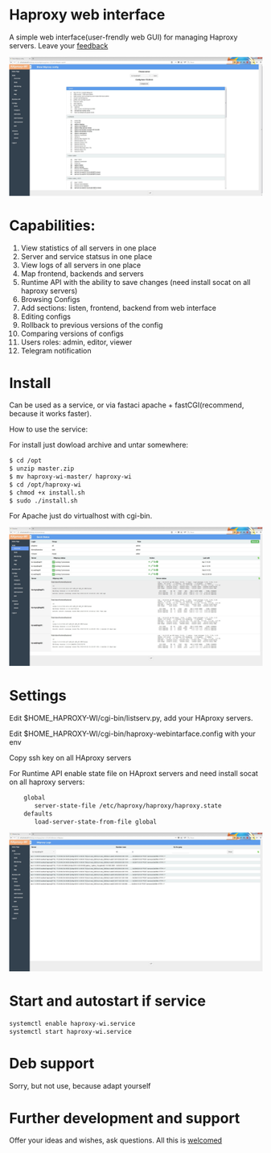 # Haproxy web interface
A simple web interface(user-frendly web GUI) for managing Haproxy servers. Leave your [feedback](https://github.com/Aidaho12/haproxy-wi/issues)

![alt text](image/8.jpeg "Show config page")

# Capabilities:
1. View statistics of all servers in one place
2. Server and service statsus in one place
3. View logs of all servers in one place
4. Map frontend, backends and servers
5. Runtime API with the ability to save changes (need install socat on all haproxy servers)
6. Browsing Configs
7. Add sections: listen, frontend, backend from web interface
8. Editing configs
9. Rollback to previous versions of the config
10. Comparing versions of configs
11. Users roles: admin, editor, viewer
12. Telegram notification

# Install
Can be used as a service, or via fastaci apache + fastCGI(recommend, because it works faster).

How to use the service:

For install just dowload archive and untar somewhere:
```
$ cd /opt
$ unzip master.zip
$ mv haproxy-wi-master/ haproxy-wi
$ cd /opt/haproxy-wi
$ chmod +x install.sh
$ sudo ./install.sh
```

For Apache just do virtualhost with cgi-bin.

![alt text](image/7.jpeg "Overview page")

# Settings
Edit $HOME_HAPROXY-WI/cgi-bin/listserv.py, add your HAproxy servers.

Edit $HOME_HAPROXY-WI/cgi-bin/haproxy-webintarface.config with your env

Copy ssh key on all HAproxy servers

For Runtime API enable state file on HAproxt servers and need install socat on all haproxy servers:
```
    global
       server-state-file /etc/haproxy/haproxy/haproxy.state
    defaults
       load-server-state-from-file global
   ```
![alt text](image/4.jpeg "View logs page")

# Start and autostart if service
```
systemctl enable haproxy-wi.service
systemctl start haproxy-wi.service
```

# Deb support

Sorry, but not use, because  adapt yourself

# Further development and support

Offer your ideas and wishes, ask questions. All this is [welcomed](https://github.com/Aidaho12/haproxy-wi/issues)


